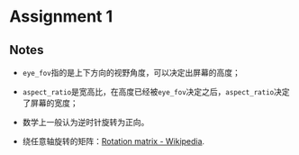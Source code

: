 # Assignment 1

## Notes

* `eye_fov`指的是上下方向的视野角度，可以决定出屏幕的高度；
* `aspect_ratio`是宽高比，在高度已经被`eye_fov`决定之后，`aspect_ratio`决定了屏幕的宽度；

* 数学上一般认为逆时针旋转为正向。

* 绕任意轴旋转的矩阵：[Rotation matrix - Wikipedia](https://en.wikipedia.org/wiki/Rotation_matrix#Rotation_matrix_from_axis_and_angle).

